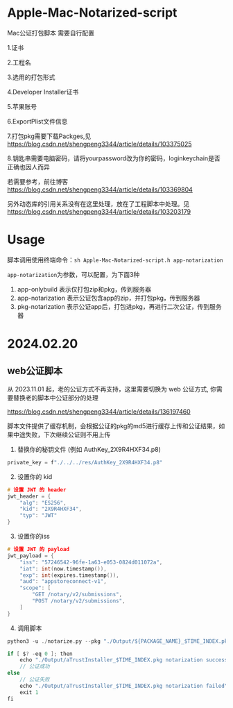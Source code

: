 # Apple-Mac-Notarized-script

Mac公证打包脚本
需要自行配置

1.证书

2.工程名

3.选用的打包形式

4.Developer Installer证书

5.苹果账号

6.ExportPlist文件信息

7.打包pkg需要下载Packges,见 https://blog.csdn.net/shengpeng3344/article/details/103375025

8.钥匙串需要电脑密码，请将yourpassword改为你的密码，loginkeychain是否正确也因人而异


若需要参考，前往博客 https://blog.csdn.net/shengpeng3344/article/details/103369804

另外动态库的引用关系没有在这里处理，放在了工程脚本中处理。见 https://blog.csdn.net/shengpeng3344/article/details/103203179

# Usage

脚本调用使用终端命令：`sh Apple-Mac-Notarized-script.h app-notarization`

`app-notarization`为参数，可以配置，为下面3种

1. app-onlybuild 表示仅打包zip和pkg，传到服务器
2. app-notarization 表示公证包含app的zip，并打包pkg，传到服务器
3. pkg-notarization 表示公证app后，打包进pkg，再进行二次公证，传到服务器

# 2024.02.20 
## web公证脚本

从 2023.11.01 起，老的公证方式不再支持，这里需要切换为 web 公证方式, 你需要替换老的脚本中公证部分的处理

https://blog.csdn.net/shengpeng3344/article/details/136197460
​

脚本文件提供了缓存机制，会根据公证的pkg的md5进行缓存上传和公证结果，如果中途失败，下次继续公证则不用上传

1. 替换你的秘钥文件 (例如 AuthKey_2X9R4HXF34.p8)
```c
private_key = f"./../../res/AuthKey_2X9R4HXF34.p8"
```
2. 设置你的 kid
```c
# 设置 JWT 的 header
jwt_header = {
    "alg": "ES256",
    "kid": "2X9R4HXF34",
    "typ": "JWT"
}
 ```
3. 设置你的iss

```c
# 设置 JWT 的 payload
jwt_payload = {
    "iss": "57246542-96fe-1a63-e053-0824d011072a",
    "iat": int(now.timestamp()),
    "exp": int(expires.timestamp()),
    "aud": "appstoreconnect-v1",
    "scope": [
        "GET /notary/v2/submissions",
        "POST /notary/v2/submissions",
    ]
}
```

4. 调用脚本
```c
python3 -u ./notarize.py --pkg "./Output/${PACKAGE_NAME}_$TIME_INDEX.pkg" --private-key "./../../res/AuthKey_2X9R4HXF34.p8"

if [ $? -eq 0 ]; then
    echo "./Output/aTrustInstaller_$TIME_INDEX.pkg notarization successful"
    // 公证成功
else
    // 公证失败
    echo "./Output/aTrustInstaller_$TIME_INDEX.pkg notarization failed"
    exit 1
fi
```

​
